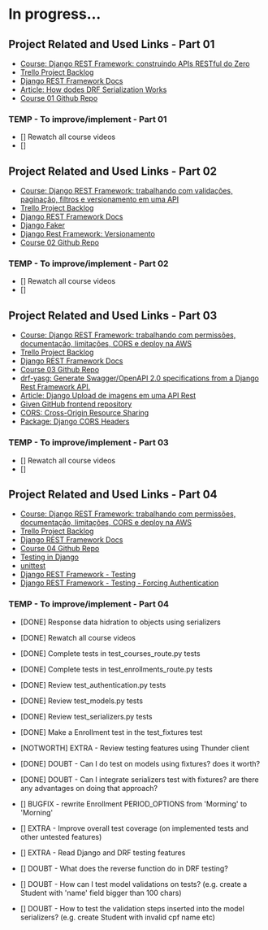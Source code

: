 # In progress...

## Project Related and Used Links - Part 01

- [Course: Django REST Framework: construindo APIs RESTful do Zero](https://cursos.alura.com.br/course/django-rest-framework-construindo-apis-restful-zero)
- [Trello Project Backlog](https://trello.com/b/Itr9hlq9/django-rest-framework-escola-curso-01)
- [Django REST Framework Docs](https://www.django-rest-framework.org/)
- [Article: How dodes DRF Serialization Works](https://www.alura.com.br/artigos/serializer-como-funciona-django-rest-framework)
- [Course 01 Github Repo](https://github.com/uranolais/drf-escola-curso-01)

### TEMP - To improve/implement - Part 01

- [] Rewatch all course videos
- [] 

## Project Related and Used Links - Part 02

- [Course: Django REST Framework: trabalhando com validações, paginação, filtros e versionamento em uma API](https://cursos.alura.com.br/course/django-rest-framework-validacoes-paginacao-filtros-versionamento-api)
- [Trello Project Backlog](https://trello.com/b/5dI6oixs/django-rest-framework-escola-curso-02)
- [Django REST Framework Docs](https://www.django-rest-framework.org/)
- [Django Faker](https://faker.readthedocs.io/)
- [Django Rest Framework: Versionamento](https://www.alura.com.br/artigos/django-rest-framework-versionamento)
- [Course 02 Github Repo](https://github.com/uranolais/drf-escola-curso-02)

### TEMP - To improve/implement - Part 02

- [] Rewatch all course videos
- [] 

## Project Related and Used Links - Part 03

- [Course: Django REST Framework: trabalhando com permissões, documentação, limitações, CORS e deploy na AWS](https://cursos.alura.com.br/course/django-rest-framework-construindo-apis-restful-zero)
- [Trello Project Backlog](https://trello.com/b/HV6e82V5/django-rest-framework-escola-curso-03)
- [Django REST Framework Docs](https://www.django-rest-framework.org/)
- [Course 03 Github Repo](https://github.com/uranolais/drf-escola-curso-03)
- [drf-yasg: Generate Swagger/OpenAPI 2.0 specifications from a Django Rest Framework API.](https://github.com/axnsan12/drf-yasg/)
- [Article: Django Upload de imagens em uma API Rest](https://www.alura.com.br/artigos/django-upload-de-imagens-em-uma-api-rest)
- [Given GitHub frontend repository](https://github.com/alura-cursos/3697-django-frontend) 
- [CORS: Cross-Origin Resource Sharing](https://developer.mozilla.org/en-US/docs/Web/HTTP/CORS)
- [Package: Django CORS Headers](https://pypi.org/project/django-cors-headers/)

### TEMP - To improve/implement - Part 03

- [] Rewatch all course videos
- [] 

## Project Related and Used Links - Part 04

- [Course: Django REST Framework: trabalhando com permissões, documentação, limitações, CORS e deploy na AWS](https://cursos.alura.com.br/course/django-rest-framework-construindo-apis-restful-zero)
- [Trello Project Backlog](https://trello.com/b/eaZ3PzrC/django-rest-framework-escola-curso-04)
- [Django REST Framework Docs](https://www.django-rest-framework.org/)
- [Course 04 Github Repo](https://github.com/uranolais/drf-escola-curso-04)
- [Testing in Django](https://docs.djangoproject.com/en/5.1/topics/testing/)
- [unittest](https://docs.python.org/3/library/unittest.html#module-unittest)
- [Django REST Framework - Testing](https://www.django-rest-framework.org/api-guide/testing/)
- [Django REST Framework - Testing - Forcing Authentication](https://www.django-rest-framework.org/api-guide/testing/#forcing-authentication)

### TEMP - To improve/implement - Part 04

- [DONE] Response data hidration to objects using serializers
- [DONE] Rewatch all course videos
- [DONE] Complete tests in test_courses_route.py tests
- [DONE] Complete tests in test_enrollments_route.py tests
- [DONE] Review test_authentication.py tests
- [DONE] Review test_models.py tests
- [DONE] Review test_serializers.py tests
- [DONE] Make a Enrollment test in the test_fixtures test
- [NOTWORTH] EXTRA - Review testing features using Thunder client
- [DONE] DOUBT - Can I do test on models using fixtures? does it worth?
- [DONE] DOUBT - Can I integrate serializers test with fixtures? are there any advantages on doing that approach?

- [] BUGFIX - rewrite Enrollment PERIOD_OPTIONS from 'Morming' to 'Morning'
- [] EXTRA - Improve overall test coverage (on implemented tests and other untested features)
- [] EXTRA - Read Django and DRF testing features
- [] DOUBT - What does the reverse function do in DRF testing?
- [] DOUBT - How can I test model validations on tests? (e.g. create a Student with 'name' field bigger than 100 chars)
- [] DOUBT - How to test the validation steps inserted into the model serializers? (e.g. create Student with invalid cpf name etc)